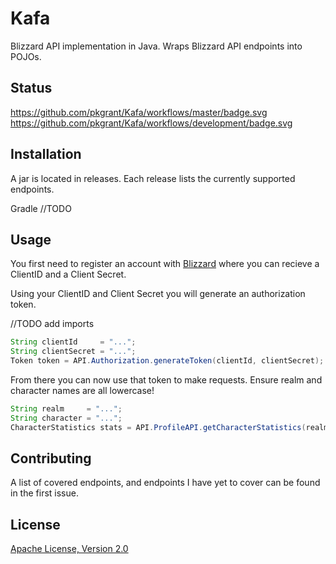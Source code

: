 # Kafa

Blizzard API implementation in Java. Wraps Blizzard API endpoints into POJOs.

## Status

https://github.com/pkgrant/Kafa/workflows/master/badge.svg
https://github.com/pkgrant/Kafa/workflows/development/badge.svg

## Installation

A jar is located in releases. Each release lists the currently supported endpoints.

Gradle //TODO

## Usage

You first need to register an account with [Blizzard](https://us.battle.net/login/en/) where you can recieve a ClientID and a Client Secret.

Using your ClientID and Client Secret you will generate an authorization token.

//TODO add imports

```java
String clientId     = "...";
String clientSecret = "...";
Token token = API.Authorization.generateToken(clientId, clientSecret);
```

From there you can now use that token to make requests. Ensure realm and character names are all lowercase!

```java
String realm     = "...";
String character = "...";
CharacterStatistics stats = API.ProfileAPI.getCharacterStatistics(realm, character, token);
```

## Contributing
A list of covered endpoints, and endpoints I have yet to cover can be found in the first issue.

## License
[Apache License, Version 2.0](https://www.apache.org/licenses/LICENSE-2.0)

